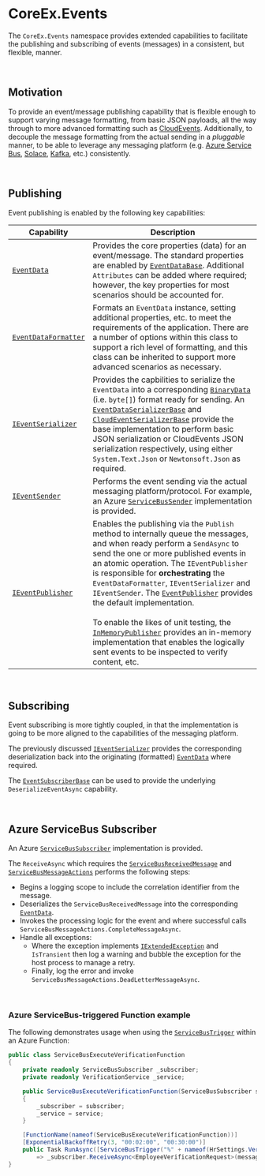 ﻿# CoreEx.Events

The `CoreEx.Events` namespace provides extended capabilities to facilitate the publishing and subscribing of events (messages) in a consistent, but flexible, manner.

<br/>

## Motivation

To provide an event/message publishing capability that is flexible enough to support varying message formatting, from basic JSON payloads, all the way through to more advanced formatting such as [CloudEvents](https://cloudevents.io/). Additionally, to decouple the message formatting from the actual sending in a _pluggable_ manner, to be able to leverage any messaging platform (e.g. [Azure Service Bus](https://azure.microsoft.com/en-us/services/service-bus), [Solace](https://solace.com/), [Kafka](https://kafka.apache.org/), etc.) consistently. 

<br/>

## Publishing

Event publishing is enabled by the following key capabilities:

Capability | Description
-|-
[`EventData`](./EventDataT.cs) | Provides the core properties (data) for an event/message. The standard properties are enabled by [`EventDataBase`](./EventDataBase.cs). Additional `Attributes` can be added where required; however, the key properties for most scenarios should be accounted for.
[`EventDataFormatter`](./EventDataFormatter.cs) | Formats an `EventData` instance, setting additional properties, etc. to meet the requirements of the application. There are a number of options within this class to support a rich level of formatting, and this class can be inherited to support more advanced scenarios as necessary.
[`IEventSerializer`](./IEventSerializer.cs) | Provides the capbilities to serialize the `EventData` into a corresponding [`BinaryData`](https://docs.microsoft.com/en-us/dotnet/api/system.binarydata) (i.e. `byte[]`) format ready for sending. An [`EventDataSerializerBase`](./EventDataSerializerBase.cs) and [`CloudEventSerializerBase`](./CloudEventSerializerBase.cs) provide the base implementation to perform basic JSON serialization or CloudEvents JSON serialization respectively, using either `System.Text.Json` or `Newtonsoft.Json` as required.
[`IEventSender`](./IEventSender.cs) | Performs the event sending via the actual messaging platform/protocol. For example, an Azure [`ServiceBusSender`](../../CoreEx.Azure/ServiceBus/ServiceBusSender.cs) implementation is provided.
[`IEventPublisher`](./IEventPublisher.cs) | Enables the publishing via the `Publish` method to internally queue the messages, and when ready perform a `SendAsync` to send the one or more published events in an atomic operation. The `IEventPublisher` is responsible for __orchestrating__ the `EventDataFormatter`, `IEventSerializer` and `IEventSender`. The [`EventPublisher`](./EventPublisher.cs) provides the default implementation.<br/><br/>To enable the likes of unit testing, the [`InMemoryPublisher`](./InMemoryPublisher.cs) provides an in-memory implementation that enables the logically sent events to be inspected to verify content, etc.

<br/>

## Subscribing

Event subscribing is more tightly coupled, in that the implementation is going to be more aligned to the capabilities of the messaging platform.

The previously discussed [`IEventSerializer`](./IEventSerializer.cs) provides the corresponding deserialization back into the originating (formatted) [`EventData`](./EventDataT.cs) where required.

The [`EventSubscriberBase`](./EventSubscriberBase.cs) can be used to provide the underlying `DeserializeEventAsync` capability.

<br/>

## Azure ServiceBus Subscriber

An Azure [`ServiceBusSubscriber`](../../CoreEx.Azure/ServiceBus/ServiceBusSubscriber.cs) implementation is provided.

The `ReceiveAsync` which requires the [`ServiceBusReceivedMessage`](https://docs.microsoft.com/en-us/dotnet/api/azure.messaging.servicebus.servicebusreceivedmessage) and [`ServiceBusMessageActions`](https://docs.microsoft.com/en-us/dotnet/api/microsoft.azure.webjobs.servicebus.servicebusmessageactions) performs the following steps:
- Begins a logging scope to include the correlation identifier from the message.
- Deserializes the `ServiceBusReceivedMessage` into the corresponding [`EventData`](../tree/main/src/CoreEx/Events/EventDataT.cs).
- Invokes the processing logic for the event and where successful calls `ServiceBusMessageActions.CompleteMessageAsync`.
- Handle all exceptions:
  - Where the exception implements [`IExtendedException`](../tree/main/src/CoreEx/Abstractions/IExtendedException.cs) and `IsTransient` then log a warning and bubble the exception for the host process to manage a retry.
  - Finally, log the error and invoke `ServiceBusMessageActions.DeadLetterMessageAsync`.

<br/>

### Azure ServiceBus-triggered Function example

The following demonstrates usage when using the [`ServiceBusTrigger`](https://docs.microsoft.com/en-us/dotnet/api/microsoft.azure.webjobs.servicebustriggerattribute) within an Azure Function:

``` csharp
public class ServiceBusExecuteVerificationFunction
{
    private readonly ServiceBusSubscriber _subscriber;
    private readonly VerificationService _service;

    public ServiceBusExecuteVerificationFunction(ServiceBusSubscriber subscriber, VerificationService service)
    {
        _subscriber = subscriber;
        _service = service;
    }

    [FunctionName(nameof(ServiceBusExecuteVerificationFunction))]
    [ExponentialBackoffRetry(3, "00:02:00", "00:30:00")]
    public Task RunAsync([ServiceBusTrigger("%" + nameof(HrSettings.VerificationQueueName) + "%", Connection = nameof(HrSettings.ServiceBusConnection))] ServiceBusReceivedMessage message, ServiceBusMessageActions messageActions)
        => _subscriber.ReceiveAsync<EmployeeVerificationRequest>(message, messageActions, ed => _service.VerifyAndPublish(ed.Validate<EmployeeVerificationRequest, EmployeeVerificationValidator>()));
}
```